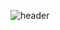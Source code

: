 <!--### Hi there 👋 -->
![header](https://capsule-render.vercel.app/api?type=waving&color=0:fbdada,100:fef0f0&height=300&section=header&text=Welcome%20To%20LJA's%20GitHub&fontSize=40&fontColor=ffffff&animation=twinkling)

<!--
**lja9207/lja9207** is a ✨ _special_ ✨ repository because its `README.md` (this file) appears on your GitHub profile.

Here are some ideas to get you started:

- 🔭 I’m currently working on ...
- 🌱 I’m currently learning ...
- 👯 I’m looking to collaborate on ...
- 🤔 I’m looking for help with ...
- 💬 Ask me about ...
- 📫 How to reach me: ...
- 😄 Pronouns: ...
- ⚡ Fun fact: ...
-->
